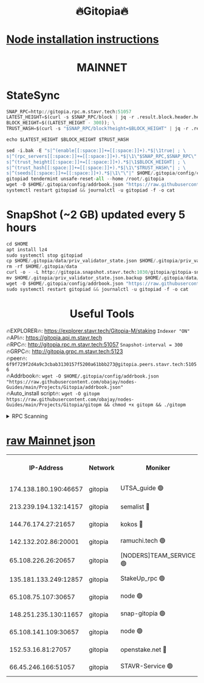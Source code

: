 <h1 align="center"> 🔥Gitopia🔥</h1>

[Node installation instructions](https://github.com/obajay/nodes-Guides/tree/main/Projects/Gitopia)
=

<h1 align="center"> MAINNET</h1>

# StateSync
```python
SNAP_RPC=http://gitopia.rpc.m.stavr.tech:51057
LATEST_HEIGHT=$(curl -s $SNAP_RPC/block | jq -r .result.block.header.height); \
BLOCK_HEIGHT=$((LATEST_HEIGHT - 300)); \
TRUST_HASH=$(curl -s "$SNAP_RPC/block?height=$BLOCK_HEIGHT" | jq -r .result.block_id.hash)

echo $LATEST_HEIGHT $BLOCK_HEIGHT $TRUST_HASH

sed -i.bak -E "s|^(enable[[:space:]]+=[[:space:]]+).*$|\1true| ; \
s|^(rpc_servers[[:space:]]+=[[:space:]]+).*$|\1\"$SNAP_RPC,$SNAP_RPC\"| ; \
s|^(trust_height[[:space:]]+=[[:space:]]+).*$|\1$BLOCK_HEIGHT| ; \
s|^(trust_hash[[:space:]]+=[[:space:]]+).*$|\1\"$TRUST_HASH\"| ; \
s|^(seeds[[:space:]]+=[[:space:]]+).*$|\1\"\"|" $HOME/.gitopia/config/config.toml
gitopiad tendermint unsafe-reset-all --home /root/.gitopia
wget -O $HOME/.gitopia/config/addrbook.json "https://raw.githubusercontent.com/obajay/nodes-Guides/main/Projects/Gitopia/addrbook.json"
systemctl restart gitopiad && journalctl -u gitopiad -f -o cat
```
# SnapShot (~2 GB) updated every 5 hours
```python
cd $HOME
apt install lz4
sudo systemctl stop gitopiad
cp $HOME/.gitopia/data/priv_validator_state.json $HOME/.gitopia/priv_validator_state.json.backup
rm -rf $HOME/.gitopia/data
curl -o - -L http://gitopia.snapshot.stavr.tech:1030/gitopia/gitopia-snap.tar.lz4 | lz4 -c -d - | tar -x -C $HOME/.gitopia --strip-components 2
mv $HOME/.gitopia/priv_validator_state.json.backup $HOME/.gitopia/data/priv_validator_state.json
wget -O $HOME/.gitopia/config/addrbook.json "https://raw.githubusercontent.com/obajay/nodes-Guides/main/Projects/Gitopia/addrbook.json"
sudo systemctl restart gitopiad && journalctl -u gitopiad -f -o cat
```
 <h1 align="center"> Useful Tools</h1>

🔥EXPLORER🔥:      https://explorer.stavr.tech/Gitopia-M/staking  `Indexer "ON"` \
🔥API🔥: 			 		 https://gitopia.api.m.stavr.tech \
🔥RPC🔥:           http://gitopia.rpc.m.stavr.tech:51057              `Snapshot-interval = 300` \
🔥GRPC🔥:          http://gitopia.grpc.m.stavr.tech:5123 \
🔥peer🔥:					 `6f9f729f2d4a9c3cbab3130157f5200a61bbb273@gitopia.peers.stavr.tech:51056` \
🔥Addrbook🔥:    ```wget -O $HOME/.gitopia/config/addrbook.json "https://raw.githubusercontent.com/obajay/nodes-Guides/main/Projects/Gitopia/addrbook.json"``` \
🔥Auto_install script🔥: ```wget -O gitopm https://raw.githubusercontent.com/obajay/nodes-Guides/main/Projects/Gitopia/gitopm && chmod +x gitopm && ./gitopm```


<details>
<summary>RPC Scanning</summary>

<h2 align="center"> We scan nodes in real time every 4 hours. And we provide the final result of RPC endpoints.
We cannot influence the operation of these nodes in any way. </h2>


```python
If Voting Power is higher than 0 --> then the Node is a validator of the network and may be subject to attack and be a potential threat to the chain.
```
```python
We marked such validators with a red symbol
```

</details>

[raw Mainnet json](https://rpc-check.gitopm.stavr.tech/gitopm/rpc-gitopm-result.json)
=

<table><tr><th>IP-Address</th><th>Network</th><th>Moniker</th><th>Latest Block Height</th><th>Earliest Block Height</th><th>Catching Up</th><th>Tx Index</th><th>Voting Power</th><th>Scan Time</th></tr><tr><td>174.138.180.190:46657</td><td>gitopia</td><td>UTSA_guide 🟢</td><td>10640643</td><td>6071990</td><td>False</td><td>on</td><td>0</td><td>2023-12-14T13:08:24.754488297UTC</td></tr><tr><td>213.239.194.132:14157</td><td>gitopia</td><td>semalist 🔴</td><td>10640655</td><td>6071990</td><td>False</td><td>off</td><td>429538</td><td>2023-12-14T13:08:44.023349983UTC</td></tr><tr><td>144.76.174.27:21657</td><td>gitopia</td><td>kokos 🔴</td><td>10640663</td><td>6071990</td><td>False</td><td>off</td><td>936373</td><td>2023-12-14T13:08:57.887744264UTC</td></tr><tr><td>142.132.202.86:20001</td><td>gitopia</td><td>ramuchi.tech 🟢</td><td>10640662</td><td>6548337</td><td>False</td><td>on</td><td>0</td><td>2023-12-14T13:08:55.112670363UTC</td></tr><tr><td>65.108.226.26:20657</td><td>gitopia</td><td>[NODERS]TEAM_SERVICE 🟢</td><td>10640675</td><td>6846001</td><td>False</td><td>on</td><td>0</td><td>2023-12-14T13:09:16.974478854UTC</td></tr><tr><td>135.181.133.249:12857</td><td>gitopia</td><td>StakeUp_rpc 🟢</td><td>10640662</td><td>8010001</td><td>False</td><td>on</td><td>0</td><td>2023-12-14T13:08:55.510508458UTC</td></tr><tr><td>65.108.75.107:30657</td><td>gitopia</td><td>node 🟢</td><td>10640670</td><td>8802845</td><td>False</td><td>on</td><td>0</td><td>2023-12-14T13:09:08.428526617UTC</td></tr><tr><td>148.251.235.130:11657</td><td>gitopia</td><td>snap-gitopia 🟢</td><td>10640662</td><td>9516001</td><td>False</td><td>on</td><td>0</td><td>2023-12-14T13:08:54.818520054UTC</td></tr><tr><td>65.108.141.109:30657</td><td>gitopia</td><td>node 🟢</td><td>10640661</td><td>10145845</td><td>False</td><td>on</td><td>0</td><td>2023-12-14T13:08:54.587633640UTC</td></tr><tr><td>152.53.16.81:27057</td><td>gitopia</td><td>openstake.net 🔴</td><td>10640637</td><td>10455001</td><td>False</td><td>off</td><td>5845</td><td>2023-12-14T13:08:13.844447263UTC</td></tr><tr><td>66.45.246.166:51057</td><td>gitopia</td><td>STAVR-Service 🟢</td><td>10640650</td><td>10631001</td><td>False</td><td>on</td><td>0</td><td>2023-12-14T13:08:35.559098019UTC</td></tr></table>
